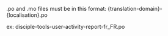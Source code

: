 .po and .mo files must be in this format:
{translation-domain}-{localisation}.po

ex:
disciple-tools-user-activity-report-fr_FR.po
